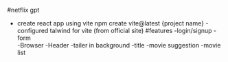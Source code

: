 
#netflix gpt
- create react app using vite 
npm create vite@latest {project name}
-configured talwind for vite (from official site)
#features
-login/signup
   -form   
-Browser
  -Header
     -tailer in background
     -title
     -movie suggestion
          -movie list
     